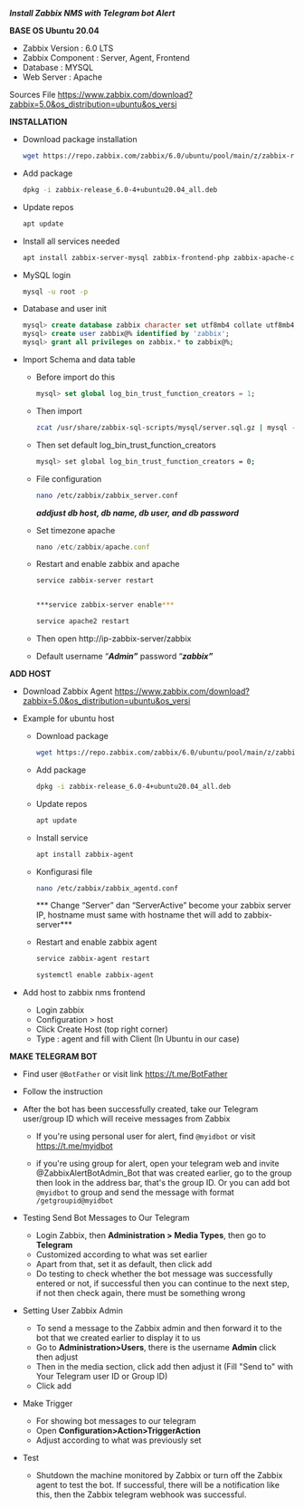 ***Install Zabbix NMS with Telegram bot Alert***

**BASE OS Ubuntu 20.04**
- Zabbix Version : 6.0 LTS
- Zabbix Component : Server, Agent, Frontend
- Database : MYSQL
- Web Server : Apache

Sources File
https://www.zabbix.com/download?zabbix=5.0&os_distribution=ubuntu&os_versi

**INSTALLATION**

- Download package installation
    
    ```bash
    wget https://repo.zabbix.com/zabbix/6.0/ubuntu/pool/main/z/zabbix-release/zabbix-release_6.0-4%2Bubuntu20.04_all.deb
    ```
    
- Add package
    
    ```bash
    dpkg -i zabbix-release_6.0-4+ubuntu20.04_all.deb
    ```
    
- Update repos
    
    ```bash
    apt update
    ```
    
- Install all services needed
    
    ```bash
    apt install zabbix-server-mysql zabbix-frontend-php zabbix-apache-conf zabbix-sql-scripts zabbix-agent mysql-server
    ```
    
- MySQL login
    
    ```bash
    mysql -u root -p
    ```
    
- Database and user init
    
    ```sql
    mysql> create database zabbix character set utf8mb4 collate utf8mb4_bin;
    mysql> create user zabbix@% identified by 'zabbix';
    mysql> grant all privileges on zabbix.* to zabbix@%;
    ```
    
- Import Schema and data table
    - Before import do this
        
        ```sql
        mysql> set global log_bin_trust_function_creators = 1;
        ```
        
    - Then import
        
        ```bash
        zcat /usr/share/zabbix-sql-scripts/mysql/server.sql.gz | mysql --default-character-set=utf8mb4 -uzabbix -p zabbix
        ```
        
    - Then set default log_bin_trust_function_creators
        
        ```bash
        mysql> set global log_bin_trust_function_creators = 0;
        ```

    - File configuration
        
        ```bash
        nano /etc/zabbix/zabbix_server.conf
        ```
        
        ***addjust db host, db name, db user, and db password***
        
    - Set timezone apache
        
        ```jsx
        nano /etc/zabbix/apache.conf
        ```
        
    - Restart and enable zabbix and apache
        
        ```bash
        service zabbix-server restart
        ```
        
        ```bash
        
        ***service zabbix-server enable***
        ```
        
        ```bash
        service apache2 restart
        ```
        
    - Then open http://ip-zabbix-server/zabbix

    - Default username “***Admin”*** password “***zabbix”***

**ADD HOST**

- Download Zabbix Agent
    https://www.zabbix.com/download?zabbix=5.0&os_distribution=ubuntu&os_versi
- Example for ubuntu host
    - Download package
        
        ```bash
        wget https://repo.zabbix.com/zabbix/6.0/ubuntu/pool/main/z/zabbix-release/zabbix-release_6.0-4%2Bubuntu20.04_all.deb
        ```
        
    - Add package
        
        ```bash
        dpkg -i zabbix-release_6.0-4+ubuntu20.04_all.deb
        ```
        
    - Update repos
        
        ```bash
        apt update
        ```
        
    - Install service
        
        ```bash
        apt install zabbix-agent
        ```

    - Konfigurasi file
        
        ```bash
        nano /etc/zabbix/zabbix_agentd.conf
        ```
        
        *** Change “Server” dan “ServerActive” become your zabbix server IP, hostname must same with hostname thet will add to zabbix-server***
        
    - Restart and enable zabbix agent
        
        ```bash
        service zabbix-agent restart
        ```
        
        ```bash
        systemctl enable zabbix-agent
        ``` 
- Add host to zabbix nms frontend

    - Login zabbix
    - Configuration > host
    - Click Create Host (top right corner)
    - Type : agent and fill with Client (In Ubuntu in our case)

**MAKE TELEGRAM BOT**

- Find user `@BotFather` or visit link https://t.me/BotFather
- Follow the instruction
- After the bot has been successfully created, take our Telegram user/group ID which will receive messages from Zabbix
    - If you're using personal user for alert, find `@myidbot` or visit https://t.me/myidbot
        
    - if you're using group for alert, open your telegram web and invite @ZabbixAlertBotAdmin_Bot that was created earlier, go to the group then look in the address bar, that's the group ID. Or you can add bot `@myidbot` to group and send the message with format `/getgroupid@myidbot`

- Testing Send Bot Messages to Our Telegram

    - Login Zabbix, then **Administration > Media Types**, then go to **Telegram**        
    - Customized according to what was set earlier
    - Apart from that, set it as default, then click add
    - Do testing to check whether the bot message was successfully entered or not, if successful then you can continue to the next step, if not then check again, there must be something wrong
        
- Setting User Zabbix Admin

    - To send a message to the Zabbix admin and then forward it to the bot that we created earlier to display it to us
    - Go to **Administration>Users**, there is the username **Admin** click then adjust
    - Then in the media section, click add then adjust it (Fill "Send to" with Your Telegram user ID or Group ID)
    - Click add

- Make Trigger

    - For showing bot messages to our telegram
    - Open **Configuration>Action>TriggerAction**
    - Adjust according to what was previously set
        
- Test

    - Shutdown the machine monitored by Zabbix or turn off the Zabbix agent to test the bot. If successful, there will be a notification like this, then the Zabbix telegram webhook was successful.